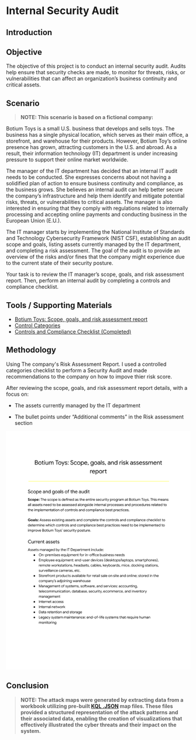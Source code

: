 # Internal Security Audit

## Introduction

## Objective
The objective of this project is to conduct an internal security audit. Audits help ensure that security checks are made, to monitor for threats, risks, or vulnerabilities that can affect an organization’s business continuity and critical assets.

## Scenario
> <b>NOTE: This scenario is based on a fictional company:</b>

Botium Toys is a small U.S. business that develops and sells toys. The business has a single physical location, which serves as their main office, a storefront, and warehouse for their products. However, Botium Toy’s online presence has grown, attracting customers in the U.S. and abroad. As a result, their information technology (IT) department is under increasing pressure to support their online market worldwide.

The manager of the IT department has decided that an internal IT audit needs to be conducted. She expresses concerns about not having a solidified plan of action to ensure business continuity and compliance, as the business grows. She believes an internal audit can help better secure the company’s infrastructure and help them identify and mitigate potential risks, threats, or vulnerabilities to critical assets. The manager is also interested in ensuring that they comply with regulations related to internally processing and accepting online payments and conducting business in the European Union (E.U.).

The IT manager starts by implementing the National Institute of Standards and Technology Cybersecurity Framework (NIST CSF), establishing an audit scope and goals, listing assets currently managed by the IT department, and completing a risk assessment. The goal of the audit is to provide an overview of the risks and/or fines that the company might experience due to the current state of their security posture.

Your task is to review the IT manager’s scope, goals, and risk assessment report. Then, perform an internal audit by completing a controls and compliance checklist. 

## Tools / Supporting Materials
 - <a href="Files/Botium Toys_ Scope, goals, and risk assessment report.pdf" >Botium Toys: Scope, goals, and risk assessment report</a>
 - <a href="Files/Control categories.pdf" >Control Categories</a>
 - <a href="Files/Controls and compliance checklist.pdf" >Controls and Compliance Checklist (Completed)</a>

## Methodology
Using The company's Risk Assessment Report. I used a controlled categories checklist to perform a Security Audit and made recommendations to the company on how to impove thier risk score.

After reviewing the scope, goals, and risk assessment report details, with a focus on:

 - The assets currently managed by the IT department

 - The bullet points under “Additional comments” in the Risk assessment section





<a href="Files/Control categories.pdf" class="image fit"><img src="Files/Botium_Toys__Scope,_goals,_and_risk_assessment_report.page1.png" alt=""></a>

## Conclusion


> <b>NOTE: The attack maps were generated by extracting data from a workbook utilizing pre-built [KQL .JSON](https://github.com/AmiliaSalva/Cloud-SOC-Project-Resources/blob/main/MS%20Sentinel%20Maps%20(JSON)/linux-ssh-auth-fail.json) map files. These files provided a structured representation of the attack patterns and their associated data, enabling the creation of visualizations that effectively illustrated the cyber threats and their impact on the system.</b>

